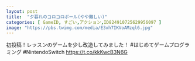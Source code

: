 ```yaml
---
layout: post
title:  "夕暮れのコロコロボール(やや難しい)"
categories: [ GameID, すごい,アクション,ID824910725629956097 ]
image: "https://pbs.twimg.com/media/E3xh7IKVoAMzql6.jpg"
---
```

初投稿！レッスンのゲームを少し改造してみました！
 #はじめてゲームプログラミング #NintendoSwitch https://t.co/kkKwcB3N6G
